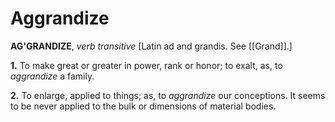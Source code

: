 # Aggrandize

**AG'GRANDIZE**, _verb transitive_ \[Latin ad and grandis. See [[Grand]].\]

**1.** To make great or greater in power, rank or honor; to exalt, as, to _aggrandize_ a family.

**2.** To enlarge, applied to things; as, to _aggrandize_ our conceptions. It seems to be never applied to the bulk or dimensions of material bodies.